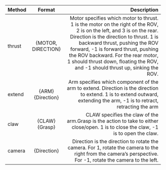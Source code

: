 | Method        | Format             | Description  |
| ------------- |:------------------:| ------------:| 
| thrust        | {MOTOR, DIRECTION} | Motor specifies which motor to thrust.  1 is the motor on the right of the ROV, 2 is on the left, and 3 is on the rear. Direction is the direction to thrust. 1 is backward thrust, pushing the ROV forward, -1 is forward thrust, pushing the ROV backward.  For the rear motor, 1 should thrust down, floating the ROV, and -1 should thrust up, sinking the ROV.        |
| extend        | {ARM} {Direction}  | Arm specifies which component of the arm to extend. Direction is the direction to extend. 1 is to extend outward, extending the arm, -1 is to retract, retracting the arm |
| claw          | {CLAW} {Grasp}     | CLAW specifies the claw of the arm.Grasp is the action to take to either close/open. 1 is to close the claw, -1 is to open the claw. |
| camera        | {Direction}        | Direction is the direction to rotate the camera.  For 1, rotate the camera to the right from the camera’s perspective.  For -1, rotate the camera to the left. |

